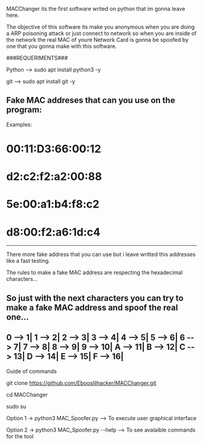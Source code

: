 MACChanger its the first software writed on python that im gonna leave here.

The objective of this software its make you anonymous when you are doing a ARP poisoning attack or just connect to network so when you are inside of the network the real MAC of youre Network Card is gonna be spoofed by one that you gonna make with this software.

###REQUERIMENTS###

Python --> sudo apt install python3 -y

git --> sudo apt install git -y 


Fake MAC addreses that can you use on the program:
----------------------------------------------------------------------------------------------------
Examples: 

# 00:11:D3:66:00:12
# d2:c2:f2:a2:00:88
# 5e:00:a1:b4:f8:c2
# d8:00:f2:a6:1d:c4
----------------------------------------------------------------------------------------------------
There more fake address that you can use but i leave writted this addresses like a fast testing.

The rules to make a fake MAC address are respecting the hexadecimal characters...

So just with the next characters you can try to make a fake MAC address and spoof the real one...
----------------------------------------------------------------------------------------------------
0 --> 1| 
1 --> 2|
2 --> 3| 
3 --> 4| 
4 --> 5| 
5 --> 6| 
6 --> 7| 
7 --> 8| 
8 --> 9| 
9 --> 10| 
A --> 11| 
B --> 12| 
C --> 13| 
D --> 14| 
E --> 15| 
F --> 16|
----------------------------------------------------------------------------------------------------

Guide of commands

git clone https://github.com/Ebooslilhacker/MACChanger.git

cd MACChanger

sudo su

Option 1 -> python3 MAC_Spoofer.py  --> To execute user graphical interface

Option 2 -> python3 MAC_Spoofer.py --help --> To see avalaible commands for the tool

